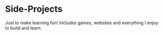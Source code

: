 # Side-Projects
Just to make learning fun!
Includes games, websites and everything I enjoy to build and learn.
